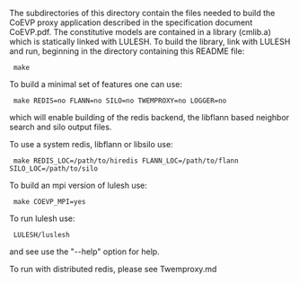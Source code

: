 
The subdirectories of this directory contain the files needed to build the CoEVP proxy
application described in the specification document CoEVP.pdf.  The constitutive models
are contained in a library (cmlib.a) which is statically linked with LULESH.  To build
the library, link with LULESH and run, beginning in the directory containing this README
file:

     make 

To build a minimal set of features one can use:

     make REDIS=no FLANN=no SILO=no TWEMPROXY=no LOGGER=no

which will enable building of the redis backend, the libflann based neighbor search and
silo output files. 

To use a system redis, libflann or libsilo use:

     make REDIS_LOC=/path/to/hiredis FLANN_LOC=/path/to/flann SILO_LOC=/path/to/silo

To build an mpi version of lulesh use:

     make COEVP_MPI=yes

To run lulesh use:

     LULESH/luslesh

and see use the "--help" option for help.

To run with distributed redis, please see Twemproxy.md
